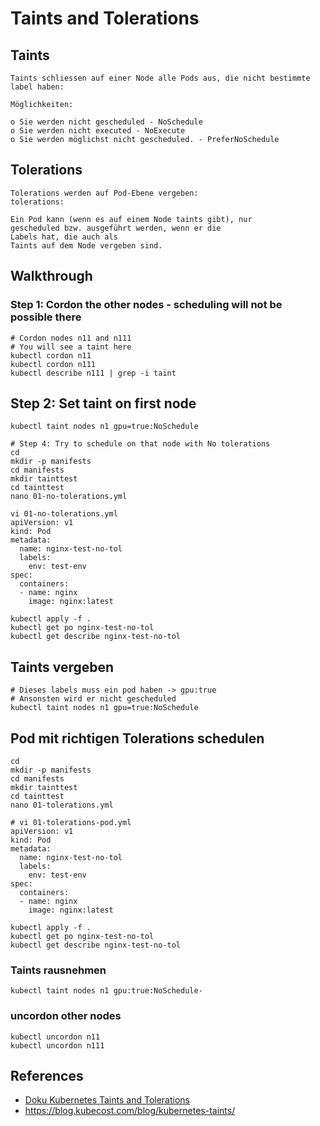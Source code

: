 # Taints and Tolerations 

## Taints 

```
Taints schliessen auf einer Node alle Pods aus, die nicht bestimmte label haben:

Möglichkeiten:

o Sie werden nicht gescheduled - NoSchedule 
o Sie werden nicht executed - NoExecute 
o Sie werden möglichst nicht gescheduled. - PreferNoSchedule 

```

## Tolerations 

```
Tolerations werden auf Pod-Ebene vergeben: 
tolerations: 

Ein Pod kann (wenn es auf einem Node taints gibt), nur 
gescheduled bzw. ausgeführt werden, wenn er die 
Labels hat, die auch als
Taints auf dem Node vergeben sind.
```

## Walkthrough  

### Step 1: Cordon the other nodes - scheduling will not be possible there 

```
# Cordon nodes n11 and n111 
# You will see a taint here 
kubectl cordon n11
kubectl cordon n111
kubectl describe n111 | grep -i taint 
```



## Step 2: Set taint on first node 

```
kubectl taint nodes n1 gpu=true:NoSchedule
```

```
# Step 4: Try to schedule on that node with No tolerations 
cd 
mkdir -p manifests
cd manifests 
mkdir tainttest 
cd tainttest 
nano 01-no-tolerations.yml
```

```
vi 01-no-tolerations.yml 
apiVersion: v1
kind: Pod
metadata:
  name: nginx-test-no-tol
  labels:
    env: test-env
spec:
  containers:
  - name: nginx
    image: nginx:latest
```

```
kubectl apply -f . 
kubectl get po nginx-test-no-tol
kubectl get describe nginx-test-no-tol
```


## Taints vergeben 

```
# Dieses labels muss ein pod haben -> gpu:true 
# Ansonsten wird er nicht gescheduled 
kubectl taint nodes n1 gpu=true:NoSchedule

```

## Pod mit richtigen Tolerations schedulen 

``` 
cd 
mkdir -p manifests
cd manifests 
mkdir tainttest 
cd tainttest 
nano 01-tolerations.yml
```

```
# vi 01-tolerations-pod.yml 
apiVersion: v1
kind: Pod
metadata:
  name: nginx-test-no-tol
  labels:
    env: test-env
spec:
  containers:
  - name: nginx
    image: nginx:latest
```

```
kubectl apply -f . 
kubectl get po nginx-test-no-tol
kubectl get describe nginx-test-no-tol
```


### Taints rausnehmen 

```
kubectl taint nodes n1 gpu:true:NoSchedule-
```

### uncordon other nodes 

```
kubectl uncordon n11
kubectl uncordon n111
```

## References 
  
  * [Doku Kubernetes Taints and Tolerations](https://kubernetes.io/docs/concepts/scheduling-eviction/taint-and-toleration/)
  * https://blog.kubecost.com/blog/kubernetes-taints/
